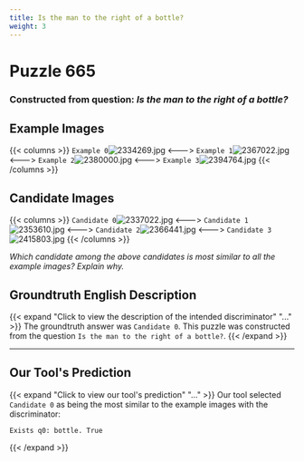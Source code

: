 ```yaml
---
title: Is the man to the right of a bottle?
weight: 3
---
```


# Puzzle 665
### Constructed from question: _Is the man to the right of a bottle?_


## Example Images
{{< columns >}}
`Example 0`![2334269.jpg](/gqa_images/2334269.jpg)
<--->
`Example 1`![2367022.jpg](/gqa_images/2367022.jpg)
<--->
`Example 2`![2380000.jpg](/gqa_images/2380000.jpg)
<--->
`Example 3`![2394764.jpg](/gqa_images/2394764.jpg)
{{< /columns >}}

## Candidate Images
{{< columns >}}
`Candidate 0`![2337022.jpg](/gqa_images/2337022.jpg)
<--->
`Candidate 1`![2353610.jpg](/gqa_images/2353610.jpg)
<--->
`Candidate 2`![2366441.jpg](/gqa_images/2366441.jpg)
<--->
`Candidate 3`![2415803.jpg](/gqa_images/2415803.jpg)
{{< /columns >}}

*Which candidate among the above candidates is most similar to all the example images? Explain why.*

## Groundtruth English Description

{{< expand "Click to view the description of the intended discriminator" "..." >}}
The groundtruth answer was `Candidate 0`. This puzzle was constructed from the question `Is the man to the right of a bottle?`.
{{< /expand >}}

---

## Our Tool's Prediction

{{< expand "Click to view our tool's prediction" "..." >}}
Our tool selected `Candidate 0` as being the most similar to the example images with the discriminator:
```plaintext
Exists q0: bottle. True
```
{{< /expand >}}
